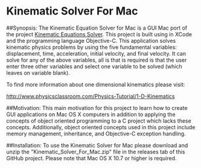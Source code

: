 # Kinematic Solver For Mac
##Synopsis:
The Kinematic Equation Solver for Mac is a GUI Mac port of the project [Kinematic Equations Solver](https://github.com/kgorgi/Kinematic-Equation-Solver). This project is built using in XCode and the programming language Objective-C. This application solves kinematic physics problems by using the five fundamental variables: displacement, time, acceleration, initial velocity, and final velocity. It can solve for any of the above variables, all is that is required is that the user enter three other variables and select one variable to be solved (which leaves on variable blank). 

To find more information about one dimensional kinematics please visit: 

http://www.physicsclassroom.com/Physics-Tutorial/1-D-Kinematics

##Motivation:
This main motivation for this project to learn how to create GUI applications on Mac OS X computers in addition to applying the concepts of object oriented programming to a C project which lacks these concepts. Additionally, object oriented concepts used in this project include memory management, inheritance, and Objective-C exception handling.

##Installation: 
To use the Kinematic Solver for Mac please download and unzip the "Kinematic_Solver_For_Mac.zip" file in the releases tab of this GitHub project. Please note that Mac OS X 10.7 or higher is required. 
